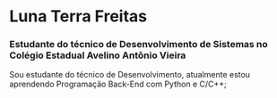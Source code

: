 # Luna Terra Freitas
### Estudante do técnico de Desenvolvimento de Sistemas no Colégio Estadual Avelino Antônio Vieira

Sou estudante do técnico de Desenvolvimento, atualmente estou aprendendo Programação Back-End com Python e C/C++;
